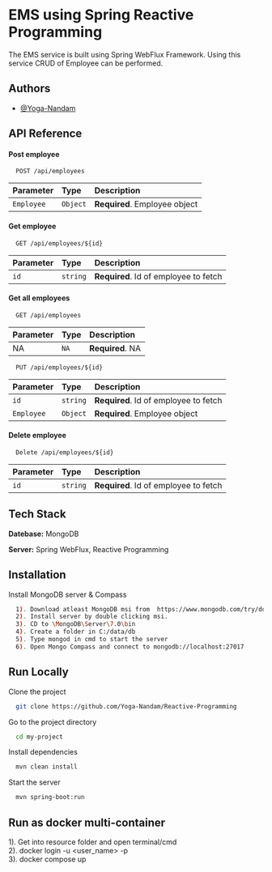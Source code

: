 
# EMS using Spring Reactive Programming

The EMS service is built using Spring WebFlux Framework. Using this service CRUD of Employee can be performed.

## Authors

- [@Yoga-Nandam](https://github.com/Yoga-Nandam)


## API Reference

#### Post employee

```http
  POST /api/employees
```

| Parameter | Type     | Description                |
| :-------- | :------- | :------------------------- |
| `Employee` | `Object` | **Required**. Employee object |

#### Get employee

```http
  GET /api/employees/${id}
```

| Parameter | Type     | Description                       |
| :-------- | :------- | :-------------------------------- |
| `id`      | `string` | **Required**. Id of employee to fetch |

#### Get all employees

```http
  GET /api/employees
```

| Parameter | Type     | Description                       |
| :-------- | :------- | :-------------------------------- |
| NA      | `NA` | **Required**. NA |

```http
  PUT /api/employees/${id}
```

| Parameter | Type     | Description                       |
| :-------- | :------- | :-------------------------------- |
| `id`      | `string` | **Required**. Id of employee to fetch |
| `Employee` | `Object` | **Required**. Employee object |

#### Delete employee

```http
  Delete /api/employees/${id}
```

| Parameter | Type     | Description                       |
| :-------- | :------- | :-------------------------------- |
| `id`      | `string` | **Required**. Id of employee to fetch |


## Tech Stack

**Datebase:** MongoDB

**Server:** Spring WebFlux, Reactive Programming


## Installation

Install MongoDB server & Compass

```bash
  1). Download atleast MongoDB msi from  https://www.mongodb.com/try/download/community
  2). Install server by double clicking msi.
  3). CD to \MongoDB\Server\7.0\bin
  4). Create a folder in C:/data/db
  5). Type mongod in cmd to start the server
  6). Open Mongo Compass and connect to mongodb://localhost:27017

```

## Run Locally

Clone the project

```bash
  git clone https://github.com/Yoga-Nandam/Reactive-Programming
```

Go to the project directory

```bash
  cd my-project
```

Install dependencies

```bash
  mvn clean install
```

Start the server

```bash
  mvn spring-boot:run
```

## Run as docker multi-container

1). Get into resource folder and open terminal/cmd  
2). docker login -u <user_name> -p <password>  
3). docker compose up

